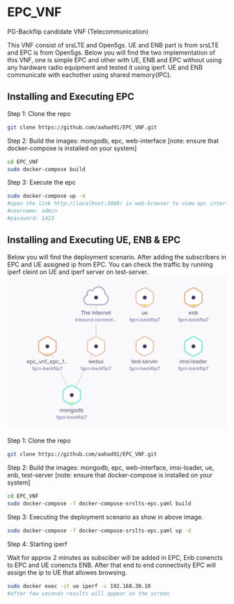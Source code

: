 # EPC_VNF
PG-Backflip candidate VNF (Telecommunication)

This VNF consist of srsLTE and Open5gs. UE and ENB part is from srsLTE and EPC is from Open5gs. Below you will find the two implementation of this VNF, one is simple EPC and other with UE, ENB and EPC without using any hardware radio equipment and tested it using iperf. UE and ENB communicate with eachother using shared memory(IPC).
## Installing and Executing EPC
Step 1: Clone the repo
```bash
git clone https://github.com/aahad91/EPC_VNF.git
```
Step 2: Build the images: mongodb, epc, web-interface [note: ensure that docker-compose is installed on your system]
```bash
cd EPC_VNF
sudo docker-compose build
```
Step 3: Execute the epc
```bash
sudo docker-compose up -d
#open the link http://localhost:3000/ in web-browser to view epc interface to add subscribers
#username: admin
#password: 1423
```
## Installing and Executing UE, ENB & EPC
Below you will find the deployment scenario. After adding the subscribers in EPC and UE assigned ip from EPC. You can check the traffic by running iperf cleint on UE and iperf server on test-server.
![deployment scenario](/images/epc.png)

Step 1: Clone the repo
```bash
git clone https://github.com/aahad91/EPC_VNF.git
```

Step 2: Build the images: mongodb, epc, web-interface, imsi-loader, ue, enb, test-server [note: ensure that docker-compose is installed on your system]
```bash
cd EPC_VNF
sudo docker-compose -f docker-compose-srslts-epc.yaml build
```

Step 3: Executing the deployment scenario as show in above image.
```bash
sudo docker-compose -f docker-compose-srslts-epc.yaml up -d 
```
Step 4: Starting iperf

Wait for approx 2 minutes as subsciber will be added in EPC, Enb conencts to EPC and UE conencts ENB. After that end to end connectivity EPC will assign the ip to UE that allowes browsing.
```bash
sudo docker exec -it ue iperf -c 192.168.30.10
#after few seconds results will appear on the screen
```
